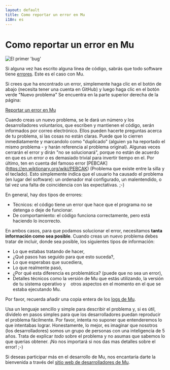```yaml
---
layout: default
title: Como reportar un error en Mu
i18n: es
---
```

# Como reportar un error en Mu

<div class="row">
  <img src="/img/en/howto/bug.png" alt="El primer 'bug'" class="img-responsive center-block img-rounded movie"/>
  <br/>
</div>

Si alguna vez has escrito alguna línea de código, sabrás que todo software tiene
[errores](https://www.history.navy.mil/our-collections/photography/numerical-list-of-images/nhhc-series/nh-series/NH-96000/NH-96566-KN.html).
Este es el caso con Mu.

Si crees que ha encontrado un error, simplemente haga clic en el botón de abajo
(necesita tener una cuenta en GitHub) y luego haga clic en el botón verde "Nuevo problema"
Se encuentra en la parte superior derecha de la página:

<div class="row text-center">
<p><a class="btn btn-lg btn-danger" href="https://github.com/mu-editor/mu/issues"
        role="button" target="_blank">Reportar un error en Mu</a></p>
</div>

Cuando creas un nuevo problema, se le dará un número y los desarrolladores voluntarios,
que escriben y mantienen el código, serán informados por correo electrónico. Ellos
pueden hacerte preguntas acerca de tu problema, si las cosas no están claras. Puede que lo
cierren inmediatamente y marcandolo como "duplicado" (alguien ya ha reportado el mismo
problema - y harán referencia al problema original). Algunas veces
cerrarán el error y dirán "no se solucionará", porque no están de acuerdo en que es un
error *o* es demasiado trivial para invertir tiempo en el. Por último, ten en cuenta
del famoso error [PEBCAK] (https://en.wiktionary.org/wiki/PEBCAK) (Problema que
existe entre la silla y el teclado). Esto simplemente indica que el usuario ha causado
el problema (en lugar del software): un ordenador mal configurado, un
malentendido, o tal vez una falta de coincidencia con las expectativas. ;-)

En general, hay dos tipos de errores:

* Técnicos: el código tiene un error que hace que el programa no se detenga o deje de funcionar.
* De comportamiento: el código funciona correctamente, pero está haciendo lo incorrecto.

En ambos casos, para que podamos solucionar el error, necesitamos **tanta información
como sea posible**. Cuando creas un nuevo problema debes tratar de incluir, donde sea
posible, los siguientes tipos de información:

* Lo que estabas tratando de hacer,
* ¿Qué pasos has seguido para que esto suceda?,
* Lo que esperabas que sucediera,
* Lo que realmente pasó,
* ¿Por qué esta diferencia es problemática? (puede que no sea un error),
* Detalles técnicos como la versión de Mu que estás utilizando, la versión de tu sistema operativo y
   otros aspectos en el momento en el que se estaba ejecutando Mu.

Por favor, recuerda añadir una copia entera de los [logs de Mu](read_logs).

Usa un lenguaje sencillo y simple para describir el problema y, si es útil, dividelo en pasos simples para que los desarrolladores puedan reproducir el problema fácilmente. Por favor, intenta no suponer que entenderemos lo que intentabas lograr. Honestamente, lo mejor, es imaginar que nosotros (los desarrolladores) somos un grupo de personas con una inteligencia de 5 años.
Trata de explicar *todo* sobre el problema y no asumas que sabemos lo que querias obtener. ¡No nos importará si nos das mas detalles sobre el error! ;-)

Si deseas participar más en el desarrollo de Mu, nos encantaría
darte la bienvenida a través del [sitio web de desarrolladores de Mu](http://mu.rtfd.io/).
